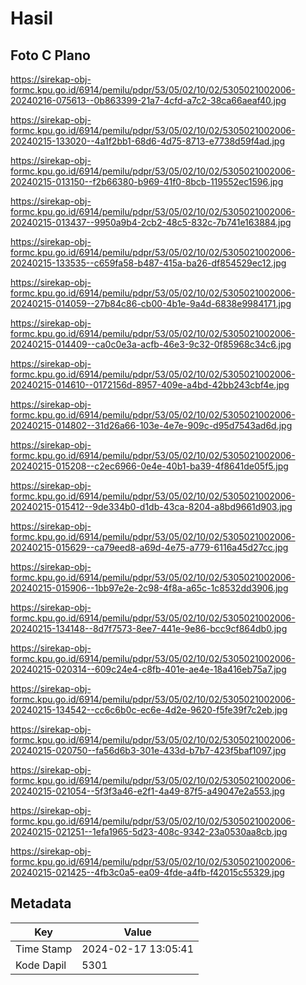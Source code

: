 # Hasil

## Foto C Plano

https://sirekap-obj-formc.kpu.go.id/6914/pemilu/pdpr/53/05/02/10/02/5305021002006-20240216-075613--0b863399-21a7-4cfd-a7c2-38ca66aeaf40.jpg

https://sirekap-obj-formc.kpu.go.id/6914/pemilu/pdpr/53/05/02/10/02/5305021002006-20240215-133020--4a1f2bb1-68d6-4d75-8713-e7738d59f4ad.jpg

https://sirekap-obj-formc.kpu.go.id/6914/pemilu/pdpr/53/05/02/10/02/5305021002006-20240215-013150--f2b66380-b969-41f0-8bcb-119552ec1596.jpg

https://sirekap-obj-formc.kpu.go.id/6914/pemilu/pdpr/53/05/02/10/02/5305021002006-20240215-013437--9950a9b4-2cb2-48c5-832c-7b741e163884.jpg

https://sirekap-obj-formc.kpu.go.id/6914/pemilu/pdpr/53/05/02/10/02/5305021002006-20240215-133535--c659fa58-b487-415a-ba26-df854529ec12.jpg

https://sirekap-obj-formc.kpu.go.id/6914/pemilu/pdpr/53/05/02/10/02/5305021002006-20240215-014059--27b84c86-cb00-4b1e-9a4d-6838e9984171.jpg

https://sirekap-obj-formc.kpu.go.id/6914/pemilu/pdpr/53/05/02/10/02/5305021002006-20240215-014409--ca0c0e3a-acfb-46e3-9c32-0f85968c34c6.jpg

https://sirekap-obj-formc.kpu.go.id/6914/pemilu/pdpr/53/05/02/10/02/5305021002006-20240215-014610--0172156d-8957-409e-a4bd-42bb243cbf4e.jpg

https://sirekap-obj-formc.kpu.go.id/6914/pemilu/pdpr/53/05/02/10/02/5305021002006-20240215-014802--31d26a66-103e-4e7e-909c-d95d7543ad6d.jpg

https://sirekap-obj-formc.kpu.go.id/6914/pemilu/pdpr/53/05/02/10/02/5305021002006-20240215-015208--c2ec6966-0e4e-40b1-ba39-4f8641de05f5.jpg

https://sirekap-obj-formc.kpu.go.id/6914/pemilu/pdpr/53/05/02/10/02/5305021002006-20240215-015412--9de334b0-d1db-43ca-8204-a8bd9661d903.jpg

https://sirekap-obj-formc.kpu.go.id/6914/pemilu/pdpr/53/05/02/10/02/5305021002006-20240215-015629--ca79eed8-a69d-4e75-a779-6116a45d27cc.jpg

https://sirekap-obj-formc.kpu.go.id/6914/pemilu/pdpr/53/05/02/10/02/5305021002006-20240215-015906--1bb97e2e-2c98-4f8a-a65c-1c8532dd3906.jpg

https://sirekap-obj-formc.kpu.go.id/6914/pemilu/pdpr/53/05/02/10/02/5305021002006-20240215-134148--8d7f7573-8ee7-441e-9e86-bcc9cf864db0.jpg

https://sirekap-obj-formc.kpu.go.id/6914/pemilu/pdpr/53/05/02/10/02/5305021002006-20240215-020314--609c24e4-c8fb-401e-ae4e-18a416eb75a7.jpg

https://sirekap-obj-formc.kpu.go.id/6914/pemilu/pdpr/53/05/02/10/02/5305021002006-20240215-134542--cc6c6b0c-ec6e-4d2e-9620-f5fe39f7c2eb.jpg

https://sirekap-obj-formc.kpu.go.id/6914/pemilu/pdpr/53/05/02/10/02/5305021002006-20240215-020750--fa56d6b3-301e-433d-b7b7-423f5baf1097.jpg

https://sirekap-obj-formc.kpu.go.id/6914/pemilu/pdpr/53/05/02/10/02/5305021002006-20240215-021054--5f3f3a46-e2f1-4a49-87f5-a49047e2a553.jpg

https://sirekap-obj-formc.kpu.go.id/6914/pemilu/pdpr/53/05/02/10/02/5305021002006-20240215-021251--1efa1965-5d23-408c-9342-23a0530aa8cb.jpg

https://sirekap-obj-formc.kpu.go.id/6914/pemilu/pdpr/53/05/02/10/02/5305021002006-20240215-021425--4fb3c0a5-ea09-4fde-a4fb-f42015c55329.jpg


## Metadata

| Key        | Value               |
| ---------- | ------------------- |
| Time Stamp | 2024-02-17 13:05:41 |
| Kode Dapil | 5301                |



